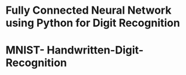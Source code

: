 # Fully Connected Neural Network using Python for Digit Recognition
# MNIST- Handwritten-Digit-Recognition
